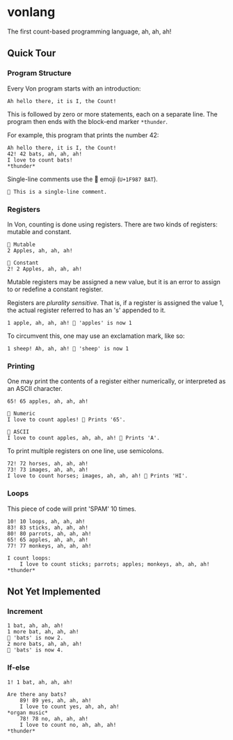 # vonlang

The first count-based programming language, ah, ah, ah!

## Quick Tour

### Program Structure

Every Von program starts with an introduction:

```
Ah hello there, it is I, the Count!
```

This is followed by zero or more statements, each on a separate line. The program
then ends with the block-end marker `*thunder`.

For example, this program that prints the number 42:

```
Ah hello there, it is I, the Count!
42! 42 bats, ah, ah, ah!
I love to count bats!
*thunder*
```

Single-line comments use the 🦇 emoji (`U+1F987 BAT`).

```
🦇 This is a single-line comment.
```

### Registers

In Von, counting is done using registers. There are two kinds of registers:
mutable and constant.

```
🦇 Mutable
2 Apples, ah, ah, ah!

🦇 Constant
2! 2 Apples, ah, ah, ah!
```

Mutable registers may be assigned a new value, but it is an error to assign to or
redefine a constant register.

Registers are *plurality sensitive*. That is, if a register is assigned the value
1, the actual register referred to has an 's' appended to it.

```
1 apple, ah, ah, ah! 🦇 'apples' is now 1
```

To circumvent this, one may use an exclamation mark, like so:

```
1 sheep! Ah, ah, ah! 🦇 'sheep' is now 1
```

### Printing

One may print the contents of a register either numerically, or interpreted as an
ASCII character.

```
65! 65 apples, ah, ah, ah!

🦇 Numeric
I love to count apples! 🦇 Prints '65'.

🦇 ASCII
I love to count apples, ah, ah, ah! 🦇 Prints 'A'.
```

To print multiple registers on one line, use semicolons.

```
72! 72 horses, ah, ah, ah!
73! 73 images, ah, ah, ah!
I love to count horses; images, ah, ah, ah! 🦇 Prints 'HI'.
```

<!--
Printing multiple registers on one line currently uses semicolons, but I would
personally prefer something in natural language. E.g.:

```
I love to count apples, bats and spiders!
```
-->

### Loops

This piece of code will print 'SPAM' 10 times.

```
10! 10 loops, ah, ah, ah!
83! 83 sticks, ah, ah, ah!
80! 80 parrots, ah, ah, ah!
65! 65 apples, ah, ah, ah!
77! 77 monkeys, ah, ah, ah!

I count loops:
    I love to count sticks; parrots; apples; monkeys, ah, ah, ah!
*thunder*
```

## Not Yet Implemented

### Increment

```
1 bat, ah, ah, ah!
1 more bat, ah, ah, ah!
🦇 'bats' is now 2.
2 more bats, ah, ah, ah!
🦇 'bats' is now 4.
```

<!-- or something like that... -->

### If-else

```
1! 1 bat, ah, ah, ah!

Are there any bats?
    89! 89 yes, ah, ah, ah!
    I love to count yes, ah, ah, ah!
*organ music*
    78! 78 no, ah, ah, ah!
    I love to count no, ah, ah, ah!
*thunder*
```
